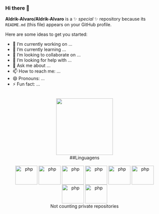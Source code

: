 ### Hi there 👋
**Aldrik-Alvaro/Aldrik-Alvaro** is a ✨ _special_ ✨ repository because its `README.md` (this file) appears on your GitHub profile.

Here are some ideas to get you started:

- 🔭 I’m currently working on ...
- 🌱 I’m currently learning ...
- 👯 I’m looking to collaborate on ...
- 🤔 I’m looking for help with ...
- 💬 Ask me about ...
- 📫 How to reach me: ...
- 😄 Pronouns: ...
- ⚡ Fun fact: ...


<br>
<div align = "center">
  <a href="https://github.com/Aldrik-Alvaro">
   <img height = "180em" src = "https://github-readme-stats.vercel.app/api?username=Aldrik-Alvaro&show_icons=true&theme=cobalt&include_all_commits=true&count_private=true" />
  </a>
  </br>
  ##Linguagens
</div>

<br>


<div align = "center">
   <!--- LARAVEL ---><img align = "center" alt = "php" height = "60" width = "70" src ="https://cdn.jsdelivr.net/gh/devicons/devicon/icons/laravel/laravel-plain-wordmark.svg"/>
   <!--- HTML5 ---><img align = "center" alt = "php" height = "60" width = "70" src ="https://cdn.jsdelivr.net/gh/devicons/devicon/icons/html5/html5-original.svg"/>
   <!--- PHP ---><img align = "center" alt = "php" height = "60" width = "70" src ="https://cdn.jsdelivr.net/gh/devicons/devicon/icons/php/php-original.svg"/>
   <!--- CSS3 ---><img align = "center" alt = "php" height = "60" width = "70" src ="https://cdn.jsdelivr.net/gh/devicons/devicon/icons/css3/css3-original-wordmark.svg"/>
  <!--- BOOTSTRAP ---><img align = "center" alt = "php" height = "60" width = "70" src ="https://cdn.jsdelivr.net/gh/devicons/devicon/icons/bootstrap/bootstrap-plain-wordmark.svg"/>
   <!--- JAVA ---><img align = "center" alt = "php" height = "60" width = "70" src ="https://cdn.jsdelivr.net/gh/devicons/devicon/icons/java/java-original-wordmark.svg"/>
   <!--- MYSQL ---><img align = "center" alt = "php" height = "60" width = "70" src ="https://cdn.jsdelivr.net/gh/devicons/devicon/icons/mysql/mysql-original-wordmark.svg"/>
   <!--- ORACLE ---><img align = "center" alt = "php" height = "60" width = "70" src ="https://cdn.jsdelivr.net/gh/devicons/devicon/icons/oracle/oracle-original.svg"/>
  
   
  

  </a>
  </br> Not counting private repositories
</div>

